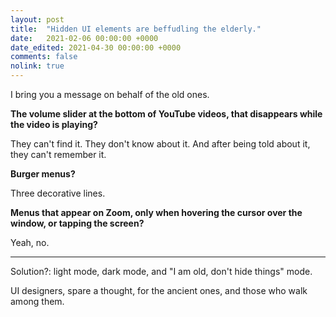 ```yaml
---
layout: post
title:  "Hidden UI elements are beffudling the elderly."
date:   2021-02-06 00:00:00 +0000
date_edited: 2021-04-30 00:00:00 +0000
comments: false
nolink: true
---
```


I bring you a message on behalf of the old ones.

**The volume slider at the bottom of YouTube videos, that disappears while the video is playing?**

They can't find it. They don't know about it. And after being told about it, they can't remember it.

**Burger menus?**

Three decorative lines.

**Menus that appear on Zoom, only when hovering the cursor over the window, or tapping the screen?**

Yeah, no.

---

Solution?: light mode, dark mode, and "I am old, don't hide things" mode.

UI designers, spare a thought, for the ancient ones, and those who walk among them.
